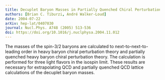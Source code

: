 ```yaml
---
title: Decuplet Baryon Masses in Partially Quenched Chiral Perturbation Theory
authors: [Brian C. Tiburzi, André Walker-Loud]
date: 2004-07-22
arXiv: hep-lat/0407030
journal: Nucl.Phys. A748 (2005) 513-536
doi: https://doi.org/10.1016/j.nuclphysa.2004.11.012
---
```


The masses of the spin-3/2 baryons are calculated to next-to-next-to-leading order in heavy baryon chiral perturbation theory and partially quenched heavy baryon chiral perturbation theory. The calculation is performed for three light flavors in the isospin limit. These results are necessary for extrapolating QCD and partially quenched QCD lattice calculations of the decuplet baryon masses.
